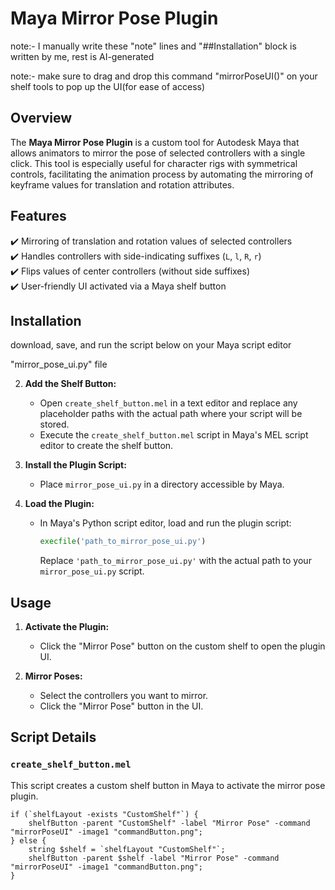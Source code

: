 # Maya Mirror Pose Plugin
note:- I manually write these "note" lines and "##Installation" block is written by me, rest is AI-generated 

note:- make sure to drag and drop  this command "mirrorPoseUI()" on your shelf tools to pop up the UI(for ease of access)

## Overview
The **Maya Mirror Pose Plugin** is a custom tool for Autodesk Maya that allows animators to mirror the pose of selected controllers with a single click. This tool is especially useful for character rigs with symmetrical controls, facilitating the animation process by automating the mirroring of keyframe values for translation and rotation attributes.

## Features
✔️ Mirroring of translation and rotation values of selected controllers  
✔️ Handles controllers with side-indicating suffixes (`L`, `l`, `R`, `r`)  
✔️ Flips values of center controllers (without side suffixes)  
✔️ User-friendly UI activated via a Maya shelf button  

## Installation
download, save, and run the script below on your Maya script editor

"mirror_pose_ui.py" file 

2. **Add the Shelf Button:**
    - Open `create_shelf_button.mel` in a text editor and replace any placeholder paths with the actual path where your script will be stored.
    - Execute the `create_shelf_button.mel` script in Maya's MEL script editor to create the shelf button.

3. **Install the Plugin Script:**
    - Place `mirror_pose_ui.py` in a directory accessible by Maya.

4. **Load the Plugin:**
    - In Maya's Python script editor, load and run the plugin script:
        ```python
        execfile('path_to_mirror_pose_ui.py')
        ```
      Replace `'path_to_mirror_pose_ui.py'` with the actual path to your `mirror_pose_ui.py` script.

## Usage

1. **Activate the Plugin:**
    - Click the "Mirror Pose" button on the custom shelf to open the plugin UI.

2. **Mirror Poses:**
    - Select the controllers you want to mirror.
    - Click the "Mirror Pose" button in the UI.

## Script Details

### `create_shelf_button.mel`
This script creates a custom shelf button in Maya to activate the mirror pose plugin.

```mel
if (`shelfLayout -exists "CustomShelf"`) {
    shelfButton -parent "CustomShelf" -label "Mirror Pose" -command "mirrorPoseUI" -image1 "commandButton.png";
} else {
    string $shelf = `shelfLayout "CustomShelf"`;
    shelfButton -parent $shelf -label "Mirror Pose" -command "mirrorPoseUI" -image1 "commandButton.png";
}
